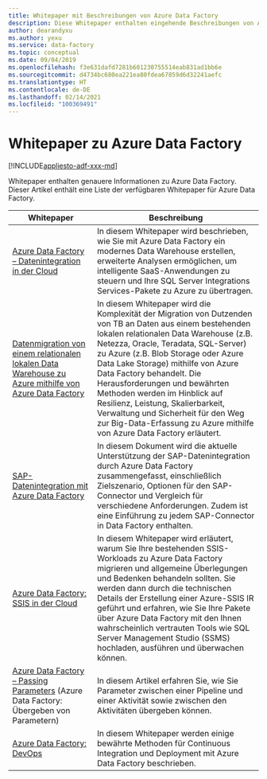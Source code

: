 ```yaml
---
title: Whitepaper mit Beschreibungen von Azure Data Factory
description: Diese Whitepaper enthalten eingehende Beschreibungen von Azure Data Factory.
author: dearandyxu
ms.author: yexu
ms.service: data-factory
ms.topic: conceptual
ms.date: 09/04/2019
ms.openlocfilehash: f3e631dafd7281b601230755514eab831ad1bb6e
ms.sourcegitcommit: d4734bc680ea221ea80fdea67859d6d32241aefc
ms.translationtype: HT
ms.contentlocale: de-DE
ms.lasthandoff: 02/14/2021
ms.locfileid: "100369491"
---
```

# <a name="azure-data-factory-whitepapers"></a>Whitepaper zu Azure Data Factory 

[!INCLUDE[appliesto-adf-xxx-md](includes/appliesto-adf-xxx-md.md)]

Whitepaper enthalten genauere Informationen zu Azure Data Factory. Dieser Artikel enthält eine Liste der verfügbaren Whitepaper für Azure Data Factory.

| **Whitepaper** | **Beschreibung** |
| --- | --- |
|[Azure Data Factory – Datenintegration in der Cloud](https://azure.microsoft.com/mediahandler/files/resourcefiles/azure-data-factory-data-integration-in-the-cloud/Azure_Data_Factory_Data_Integration_in_the_Cloud.pdf) | In diesem Whitepaper wird beschrieben, wie Sie mit Azure Data Factory ein modernes Data Warehouse erstellen, erweiterte Analysen ermöglichen, um intelligente SaaS-Anwendungen zu steuern und Ihre SQL Server Integrations Services-Pakete zu Azure zu übertragen.|
|[Datenmigration von einem relationalen lokalen Data Warehouse zu Azure mithilfe von Azure Data Factory](https://azure.microsoft.com/resources/data-migration-from-on-premise-relational-data-warehouse-to-azure-data-lake-using-azure-data-factory/) | In diesem Whitepaper wird die Komplexität der Migration von Dutzenden von TB an Daten aus einem bestehenden lokalen relationalen Data Warehouse (z.B. Netezza, Oracle, Teradata, SQL-Server) zu Azure (z.B. Blob Storage oder Azure Data Lake Storage) mithilfe von Azure Data Factory behandelt. Die Herausforderungen und bewährten Methoden werden im Hinblick auf Resilienz, Leistung, Skalierbarkeit, Verwaltung und Sicherheit für den Weg zur Big-Data-Erfassung zu Azure mithilfe von Azure Data Factory erläutert. |
|[SAP-Datenintegration mit Azure Data Factory](https://github.com/Azure/Azure-DataFactory/blob/master/whitepaper/SAP%20Data%20Integration%20using%20Azure%20Data%20Factory.pdf) | In diesem Dokument wird die aktuelle Unterstützung der SAP-Datenintegration durch Azure Data Factory zusammengefasst, einschließlich Zielszenario, Optionen für den SAP-Connector und Vergleich für verschiedene Anforderungen. Zudem ist eine Einführung zu jedem SAP-Connector in Data Factory enthalten. | 
|[Azure Data Factory: SSIS in der Cloud](https://azure.microsoft.com/mediahandler/files/resourcefiles/azure-data-factory-ssis-in-the-cloud/Azure_Data_Factory_SSIS_in_the_Cloud.pdf)| In diesem Whitepaper wird erläutert, warum Sie Ihre bestehenden SSIS-Workloads zu Azure Data Factory migrieren und allgemeine Überlegungen und Bedenken behandeln sollten. Sie werden dann durch die technischen Details der Erstellung einer Azure-SSIS IR geführt und erfahren, wie Sie Ihre Pakete über Azure Data Factory mit den Ihnen wahrscheinlich vertrauten Tools wie SQL Server Management Studio (SSMS) hochladen, ausführen und überwachen können. |
|[Azure Data Factory – Passing Parameters](https://azure.microsoft.com/mediahandler/files/resourcefiles/azure-data-factory-passing-parameters/Azure%20data%20Factory-Whitepaper-PassingParameters.pdf) (Azure Data Factory: Übergeben von Parametern)| In diesem Artikel erfahren Sie, wie Sie Parameter zwischen einer Pipeline und einer Aktivität sowie zwischen den Aktivitäten übergeben können. |
|[Azure Data Factory: DevOps](https://azure.microsoft.com/mediahandler/files/resourcefiles/whitepaper-adf-on-azuredevops/Azure%20data%20Factory-Whitepaper-DevOps.pdf)| In diesem Whitepaper werden einige bewährte Methoden für Continuous Integration und Deployment mit Azure Data Factory beschrieben. |

